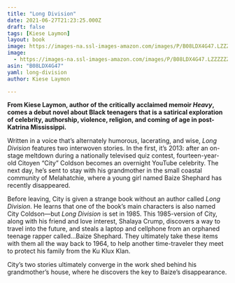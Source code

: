 ```yaml
---
title: "Long Division"
date: 2021-06-27T21:23:25.000Z
draft: false
tags: [Kiese Laymon]
layout: book
image: https://images-na.ssl-images-amazon.com/images/P/B08LDX4G47.LZZZZZZZ.jpg
image: 
  - https://images-na.ssl-images-amazon.com/images/P/B08LDX4G47.LZZZZZZZ.jpg
asin: "B08LDX4G47"
yaml: long-division
author: Kiese Laymon

---
```


**From Kiese Laymon, author of the critically acclaimed memoir *Heavy*, comes a debut novel about Black teenagers that is a satirical exploration of celebrity, authorship, violence, religion, and coming of age in post-Katrina Mississippi.**   
  
Written in a voice that’s alternately humorous, lacerating, and wise, *Long Division* features two interwoven stories. In the first, it’s 2013: after an on-stage meltdown during a nationally televised quiz contest, fourteen-year-old Citoyen “City” Coldson becomes an overnight YouTube celebrity. The next day, he’s sent to stay with his grandmother in the small coastal community of Melahatchie, where a young girl named Baize Shephard has recently disappeared.  
   
Before leaving, City is given a strange book without an author called *Long Division*. He learns that one of the book’s main characters is also named City Coldson—but *Long Division* is set in 1985. This 1985-version of City, along with his friend and love interest, Shalaya Crump, discovers a way to travel into the future, and steals a laptop and cellphone from an orphaned teenage rapper called...Baize Shephard. They ultimately take these items with them all the way back to 1964, to help another time-traveler they meet to protect his family from the Ku Klux Klan.  
   
City’s two stories ultimately converge in the work shed behind his grandmother’s house, where he discovers the key to Baize’s disappearance.